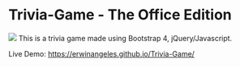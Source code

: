 # Trivia-Game - The Office Edition
<img src="https://erwinangeles.github.io/Trivia-Game/assets/images/trivia.png" href="https://erwinangeles.github.io/Trivia-Game/"/>
This is a trivia game made using Bootstrap 4, jQuery/Javascript.

Live Demo: https://erwinangeles.github.io/Trivia-Game/

